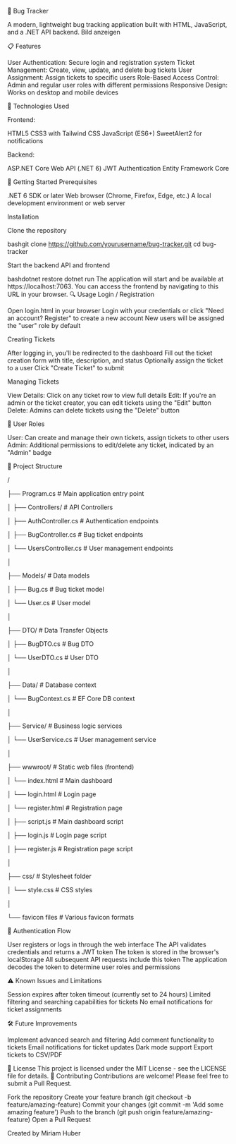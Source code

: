 🐞 Bug Tracker

A modern, lightweight bug tracking application built with HTML, JavaScript, and a .NET API backend.
Bild anzeigen

📋 Features

User Authentication: Secure login and registration system
Ticket Management: Create, view, update, and delete bug tickets
User Assignment: Assign tickets to specific users
Role-Based Access Control: Admin and regular user roles with different permissions
Responsive Design: Works on desktop and mobile devices

🔧 Technologies Used

Frontend:

HTML5
CSS3 with Tailwind CSS
JavaScript (ES6+)
SweetAlert2 for notifications


Backend:

ASP.NET Core Web API (.NET 6)
JWT Authentication
Entity Framework Core



🚀 Getting Started
Prerequisites

.NET 6 SDK or later
Web browser (Chrome, Firefox, Edge, etc.)
A local development environment or web server

Installation

Clone the repository

bashgit clone https://github.com/yourusername/bug-tracker.git
cd bug-tracker

Start the backend API and frontend

bashdotnet restore
dotnet run
The application will start and be available at https://localhost:7063.
You can access the frontend by navigating to this URL in your browser.
🔍 Usage
Login / Registration

Open login.html in your browser
Login with your credentials or click "Need an account? Register" to create a new account
New users will be assigned the "user" role by default

Creating Tickets

After logging in, you'll be redirected to the dashboard
Fill out the ticket creation form with title, description, and status
Optionally assign the ticket to a user
Click "Create Ticket" to submit

Managing Tickets

View Details: Click on any ticket row to view full details
Edit: If you're an admin or the ticket creator, you can edit tickets using the "Edit" button
Delete: Admins can delete tickets using the "Delete" button

👥 User Roles

User: Can create and manage their own tickets, assign tickets to other users
Admin: Additional permissions to edit/delete any ticket, indicated by an "Admin" badge

📁 Project Structure

/

├── Program.cs              # Main application entry point

│
├── Controllers/            # API Controllers

│   ├── AuthController.cs   # Authentication endpoints

│   ├── BugController.cs    # Bug ticket endpoints

│   └── UsersController.cs  # User management endpoints

│

├── Models/                 # Data models

│   ├── Bug.cs              # Bug ticket model

│   └── User.cs             # User model

│

├── DTO/                    # Data Transfer Objects

│   ├── BugDTO.cs           # Bug DTO

│   └── UserDTO.cs          # User DTO

│

├── Data/                   # Database context

│   └── BugContext.cs       # EF Core DB context

│

├── Service/               # Business logic services

│   └── UserService.cs      # User management service

│

├──  wwwroot/                # Static web files (frontend)

│   └── index.html          # Main dashboard

│   └── login.html          # Login page

│   └── register.html       # Registration page

│   ├── script.js           # Main dashboard script

│   ├── login.js            # Login page script

│   ├── register.js         # Registration page script

│

├── css/                # Stylesheet folder

│   └── style.css       # CSS styles

│

└── favicon files       # Various favicon formats
    
    
🔐 Authentication Flow

User registers or logs in through the web interface
The API validates credentials and returns a JWT token
The token is stored in the browser's localStorage
All subsequent API requests include this token
The application decodes the token to determine user roles and permissions

⚠️ Known Issues and Limitations

Session expires after token timeout (currently set to 24 hours)
Limited filtering and searching capabilities for tickets
No email notifications for ticket assignments

🛠️ Future Improvements

 Implement advanced search and filtering
 Add comment functionality to tickets
 Email notifications for ticket updates
 Dark mode support
 Export tickets to CSV/PDF

📄 License
This project is licensed under the MIT License - see the LICENSE file for details.
🤝 Contributing
Contributions are welcome! Please feel free to submit a Pull Request.

Fork the repository
Create your feature branch (git checkout -b feature/amazing-feature)
Commit your changes (git commit -m 'Add some amazing feature')
Push to the branch (git push origin feature/amazing-feature)
Open a Pull Request


Created by Miriam Huber
